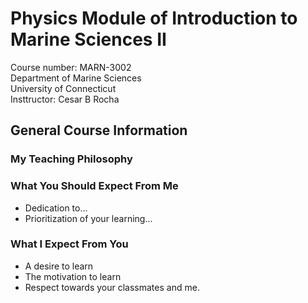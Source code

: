 # Physics Module of Introduction to Marine Sciences II
Course number: MARN-3002</br>
Department of Marine Sciences</br>
University of Connecticut</br>
Insttructor: Cesar B Rocha

## General Course Information

### My Teaching Philosophy

### What You Should Expect From Me

- Dedication to...
- Prioritization of your learning...

### What I Expect From You

- A desire to learn
- The motivation to learn
- Respect towards your classmates and me.


